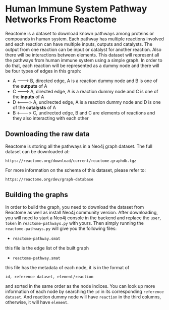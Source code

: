 Human Immune System Pathway Networks From Reactome
===========================

Reactome is a dataset to download known pathways among proteins or compounds in human system. Each pathway has multiple reactions involved and each reaction can have multiple inputs, outputs and catalysts. The output from one reaction can be input or catalyst for another reaction. Also there will be interactions between elements. This dataset will represent all the pathways from human immune system using a simple graph. In order to do that, each reaction will be represented as a dummy node and there will be four types of edges in this graph:

* A ---> B, directed edge, A is a reaction dummy node and B is one of the **outputs** of A
* C ---> A, directed edge, A is a reaction dummy node and C is one of the **inputs** of A
* D <---> A, undirected edge, A is a reaction dummy node and D is one of the **catalysts** of A
* B <---> C, undirected edge, B and C are elements of reactions and they also interacting with each other


Downloading the raw data
------------------------
Reactome is storing all the pathways in a Neo4j graph dataset. The full dataset can be downloaded at:

```
https://reactome.org/download/current/reactome.graphdb.tgz
```
For more information on the schema of this dataset, please refer to:

```
https://reactome.org/dev/graph-database
```

Building the graphs
------------------------
In order to build the graph, you need to download the dataset from Reactome as well as install Neo4j community version. After downloading, you will need to start a Neo4j console in the backend and replace the ```user```, ```token``` in ```reactome-pathways.py``` with yours. Then simply running the ```reactome-pathways.py``` will give you the following files:

* `reactome-pathway.smat` 

this file is the edge list of the built graph

* `reactome-pathway.smat`

this file has the metadata of each node, it is in the format of 

`id, reference dataset, element/reaction`

and sorted in the same order as the node indices. You can look up more information of each node by searching the `id` in its corresponding `reference dataset`. And reaction dummy node will have `reaction` in the third columns, otherwise, it will have `element`.